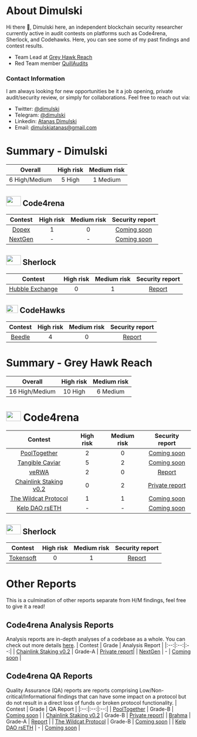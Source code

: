 # About Dimulski

Hi there 👋, Dimulski here, an independent blockchain security researcher currently active in audit contests on platforms such as Code4rena, Sherlock, and Codehawks. Here, you can see some of my past findings and contest results.
 - Team Lead at [Grey Hawk Reach](https://twitter.com/reachauditing)
 - Red Team member [QuillAudits](https://www.quillaudits.com/services/qrt-as-a-service)

### Contact Information
I am always looking for new opportunities be it a job opening, private audit/security review, or simply for collaborations. Feel free to reach out via:

  - Twitter: [@dimulski](https://twitter.com/dimulskiatana)
  - Telegram: [@dimulski](https://t.me/dimulski)
  - Linkedin: [Atanas Dimulski](https://www.linkedin.com/in/atanas-dimulski-9bb628195/)
  - Email: [dimulskiatanas@gmail.com](dimulskiatanas@gmail.com)
# Summary - Dimulski
| Overall | High risk | Medium risk |
|:--:|:--:|:--:|
| 6 High/Medium | 5 High | 1 Medium | 
## <img src="https://code4rena.com/images/c4-logo-icon.svg" width=40 height=27> Code4rena

| Contest | High risk | Medium risk | Security report | 
|:--:|:--:|:--:|:--:|
| [Dopex](https://code4rena.com/contests/2023-08-dopex#top) | 1 | 0 | [Coming soon](https://github.com/AtanasDimulski/Portfolio/blob/main/Dimulski/Code4rena/1.%20Dopex/Dopex%20Report.md) |
| [NextGen](https://code4rena.com/contests/2023-10-nextgen#top) | - | - | [Coming soon](https://github.com/AtanasDimulski/Portfolio/blob/main/Dimulski/Code4rena/2.%20NextGen/NextGen%20Report.md) |
## <img src="https://audits.sherlock.xyz/_next/static/media/sherlock_logo.bf519c9e.svg" width=40 height=27> Sherlock
| Contest | High risk | Medium risk | Security report | 
|:--:|:--:|:--:|:--:|
| [Hubble Exchange](https://audits.sherlock.xyz/contests/72) | 0 | 1 | [Report](https://github.com/AtanasDimulski/Portfolio/blob/main/Dimulski/Sherlock/1.%20Hubble%20Exchange/Hubble%20Exchange%20Report.md) |

## <img src="https://res.cloudinary.com/droqoz7lg/image/upload/v1689080263/snhkgvtsidryjdtx0pce.png" width=32 height=22> CodeHawks
| Contest | High risk | Medium risk | Security report | 
|:--:|:--:|:--:|:--:|
| [Beedle](https://www.codehawks.com/contests/clkbo1fa20009jr08nyyf9wbx) | 4 | 0 | [Report](https://github.com/AtanasDimulski/Portfolio/edit/main/Dimulski/CodeHawks/1.%20Beedle/Beedle%20Report.md) |

# Summary - Grey Hawk Reach 
| Overall | High risk | Medium risk |
|:--:|:--:|:--:|
| 16 High/Medium | 10 High | 6 Medium |  

# <img src="https://code4rena.com/images/c4-logo-icon.svg" width=40 height=27> Code4rena

| Contest | High risk | Medium risk | Security report | 
|:--:|:--:|:--:|:--:|
| [PoolTogether](https://code4rena.com/contests/2023-07-pooltogether#top) | 2 | 0 | [Coming soon](https://github.com/AtanasDimulski/Portfolio/blob/main/Grey%20Hawk%20Reach/Code4rena/1.%20PoolTogether/PoolTogether%20Report.md) |
| [Tangible Caviar](https://code4rena.com/contests/2023-08-tangible-caviar#top) | 5 | 2 | [Coming soon](https://github.com/AtanasDimulski/Portfolio/blob/main/Grey%20Hawk%20Reach/Code4rena/2.%20Tangible%20Caviar/Tangible%20Caviar%20Report.md) |
| [veRWA](https://code4rena.com/contests/2023-08-verwa#top) | 2 | 0 | [Report](https://github.com/AtanasDimulski/Portfolio/blob/main/Grey%20Hawk%20Reach/Code4rena/3.%20veRWA/veRWA%20Report.md) |
| [Chainlink Staking v0.2](https://code4rena.com/contests/2023-08-chainlink-staking-v02#top) | 0 | 2 | [Private report](https://github.com/AtanasDimulski/Portfolio/blob/main/Grey%20Hawk%20Reach/Code4rena/4.%20Chainlink%20Staking%20v0.2/Chainlink%20Staking%20v0.2%20Report.md) |
| [The Wildcat Protocol](https://code4rena.com/contests/2023-10-the-wildcat-protocol#top) | 1 | 1 | [Coming soon](https://github.com/AtanasDimulski/Portfolio/blob/main/Grey%20Hawk%20Reach/Code4rena/6.%20The%20Wildcat%20Protocol/The%20Wildcat%20Protocol%20Report.md) |
| [Kelp DAO rsETH](https://code4rena.com/contests/2023-11-kelp-dao-rseth#top) | - | - | [Coming soon](https://github.com/AtanasDimulski/Portfolio/blob/main/Grey%20Hawk%20Reach/Code4rena/7.%20Kelp%20DAO%20rsETH/Kelp%20DAO%20rsETH%20Report.md) |

## <img src="https://audits.sherlock.xyz/_next/static/media/sherlock_logo.bf519c9e.svg" width=40 height=27> Sherlock
| Contest | High risk | Medium risk | Security report | 
|:--:|:--:|:--:|:--:|
| [Tokensoft](https://audits.sherlock.xyz/contests/100) | 0 | 1 | [Report](https://github.com/AtanasDimulski/Portfolio/blob/main/Grey%20Hawk%20Reach/Sherlock/1.%20Tokensoft/Tokensoft%20Report.md) |

# Other Reports
This is a culmination of other reports separate from H/M findings, feel free to give it a read!

## Code4rena Analysis Reports
Analysis reports are in-depth analyses of a codebase as a whole. You can check out more details [here](https://docs.code4rena.com/roles/wardens/submission-policy#submission-types).
| Contest | Grade | Analysis Report |
|:--:|:--:|:--:|
| [Chainlink Staking v0.2](https://code4rena.com/contests/2023-08-chainlink-staking-v02#top) | Grade-A | [Private report](https://github.com/AtanasDimulski/Portfolio/blob/main/Grey%20Hawk%20Reach/Code4rena/4.%20Chainlink%20Staking%20v0.2/Chainlink%20Staking%20v0.2%20Analysis%20Report.md)|
| [NextGen](https://code4rena.com/contests/2023-10-nextgen#top) | - | [Coming soon](https://github.com/AtanasDimulski/Portfolio/blob/main/Dimulski/Code4rena/2.%20NextGen/NextGen%20Analysis%20Report.md) |

## Code4rena QA Reports
Quality Assurance (QA) reports are reports comprising Low/Non-critical/Informational findings that can have some impact on a protocol but do not result in a direct loss of funds or broken protocol functionality.
| Contest | Grade | QA Report |
|:--:|:--:|:--:|
| [PoolTogether](https://code4rena.com/contests/2023-07-pooltogether#top) | Grade-B | [Coming soon](https://github.com/AtanasDimulski/Portfolio/blob/main/Grey%20Hawk%20Reach/Code4rena/1.%20PoolTogether/PoolTogether%20QA%20Report.md) |
| [Chainlink Staking v0.2](https://code4rena.com/contests/2023-08-chainlink-staking-v02#top) | Grade-B | [Private report](https://github.com/AtanasDimulski/Portfolio/blob/main/Grey%20Hawk%20Reach/Code4rena/4.%20Chainlink%20Staking%20v0.2/Chainlink%20Staking%20v0.2%20QA%20Report.md)|
| [Brahma](https://code4rena.com/contests/2023-10-brahma#top) | Grade-A | [Report](https://github.com/AtanasDimulski/Portfolio/blob/main/Grey%20Hawk%20Reach/Code4rena/5.%20Brahma/Brahma%20QA%20Report.md) |
| [The Wildcat Protocol](https://code4rena.com/contests/2023-10-the-wildcat-protocol#top) | Grade-B | [Coming soon](https://github.com/AtanasDimulski/Portfolio/blob/main/Grey%20Hawk%20Reach/Code4rena/6.%20The%20Wildcat%20Protocol/The%20Woldcat%20Protocol%20QA%20Report.md) |
| [Kelp DAO rsETH](https://code4rena.com/contests/2023-11-kelp-dao-rseth#top) | - | [Coming soon](https://github.com/AtanasDimulski/Portfolio/blob/main/Grey%20Hawk%20Reach/Code4rena/7.%20Kelp%20DAO%20rsETH/Kelp%20DAO%20rsETH%20QA%20Report.md) |
